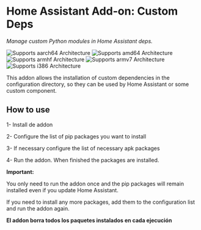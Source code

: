 # Home Assistant Add-on: Custom Deps

_Manage custom Python modules in Home Assistant deps._

![Supports aarch64 Architecture][aarch64-shield]
![Supports amd64 Architecture][amd64-shield]
![Supports armhf Architecture][armhf-shield]
![Supports armv7 Architecture][armv7-shield]
![Supports i386 Architecture][i386-shield]

This addon allows the installation of custom dependencies in the configuration directory, so they can be used by Home Assistant or some custom component.

## How to use

1- Install de addon

2- Configure the list of pip packages you want to install

3- If necessary configure the list of necessary apk packages

4- Run the addon. When finished the packages are installed.

**Important:** 

You only need to run the addon once and the pip packages will remain installed even if you update Home Assistant.

If you need to install any more packages, add them to the configuration list and run the addon again.

**El addon borra todos los paquetes instalados en cada ejecución**

[aarch64-shield]: https://img.shields.io/badge/aarch64-yes-green.svg
[amd64-shield]: https://img.shields.io/badge/amd64-yes-green.svg
[armhf-shield]: https://img.shields.io/badge/armhf-yes-green.svg
[armv7-shield]: https://img.shields.io/badge/armv7-yes-green.svg
[i386-shield]: https://img.shields.io/badge/i386-yes-green.svg
